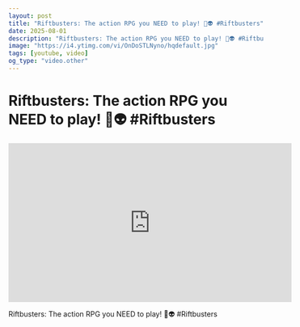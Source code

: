 ```yaml
---
layout: post
title: "Riftbusters: The action RPG you NEED to play! 🔫👽 #Riftbusters"
date: 2025-08-01
description: "Riftbusters: The action RPG you NEED to play! 🔫👽 #Riftbusters"
image: "https://i4.ytimg.com/vi/OnDoSTLNyno/hqdefault.jpg"
tags: [youtube, video]
og_type: "video.other"
---
```


<script type="application/ld+json">
{
  "@context": "http://schema.org",
  "@type": "VideoObject",
  "name": "Riftbusters: The action RPG you NEED to play! \ud83d\udd2b\ud83d\udc7d #Riftbusters",
  "description": "Riftbusters: The action RPG you NEED to play! \ud83d\udd2b\ud83d\udc7d #Riftbusters",
  "thumbnailUrl": "https://i4.ytimg.com/vi/OnDoSTLNyno/hqdefault.jpg",
  "uploadDate": "2025-08-01T22:04:41",
  "embedUrl": "https://www.youtube.com/embed/OnDoSTLNyno",
  "publisher": {
    "@type": "Person",
    "name": "Celo Zaga"
  },
  "mainEntityOfPage": {
    "@type": "WebPage",
    "@id": "https://celozaga.github.io/2025/08/01/riftbusters:-the-action-rpg-you-need-to-play!-\ud83d\udd2b\ud83d\udc7d-#riftbusters-OnDoSTLNyno.html"
  },
  "duration": "PT0M0S"
}
</script>

<script type="application/ld+json">
{
  "@context": "http://schema.org",
  "@type": "BlogPosting",
  "headline": "Riftbusters: The action RPG you NEED to play! \ud83d\udd2b\ud83d\udc7d #Riftbusters",
  "image": "https://i4.ytimg.com/vi/OnDoSTLNyno/hqdefault.jpg",
  "publisher": {
    "@type": "Person",
    "name": "Celo Zaga"
  },
  "url": "https://celozaga.github.io/2025/08/01/riftbusters:-the-action-rpg-you-need-to-play!-\ud83d\udd2b\ud83d\udc7d-#riftbusters-OnDoSTLNyno.html",
  "datePublished": "2025-08-01T22:04:41",
  "dateCreated": "2025-08-01T22:04:41",
  "dateModified": "2025-08-01T22:04:41",
  "description": "Riftbusters: The action RPG you NEED to play! \ud83d\udd2b\ud83d\udc7d #Riftbusters",
  "author": {
    "@type": "Person",
    "name": "Celo Zaga"
  },
  "mainEntityOfPage": {
    "@type": "WebPage",
    "@id": "https://celozaga.github.io/2025/08/01/riftbusters:-the-action-rpg-you-need-to-play!-\ud83d\udd2b\ud83d\udc7d-#riftbusters-OnDoSTLNyno.html"
  }
}
</script>

<h1 class="youtube-post-title">Riftbusters: The action RPG you NEED to play! 🔫👽 #Riftbusters</h1>

<iframe width="560" height="315" src="https://www.youtube.com/embed/OnDoSTLNyno" class="youtube-post-embed" frameborder="0" allowfullscreen></iframe>

<p class="youtube-post-description">Riftbusters: The action RPG you NEED to play! 🔫👽 #Riftbusters</p>
